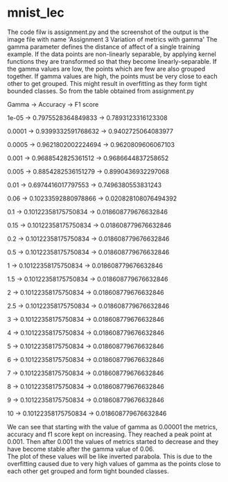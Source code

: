 # mnist_lec
The code filw is assignment.py and the screenshot of the output is the image file with name 'Assignment 3 Variation of metrics with gamma'
The gamma parameter defines the distance of affect of a single training example. If the data points are non-linearly separable, by applying kernel functions they are transformed so that they become linearly-separable. If the gamma values are low, the points which are few are also grouped together. If gamma values are high, the points must be very close to each other to get grouped. This might result in overfitting as they form tight bounded classes.
So from the table obtained from assignment.py

Gamma -> Accuracy -> F1 score

1e-05  ->  0.7975528364849833  -> 0.7893123316123308

0.0001  ->  0.9399332591768632  -> 0.9402725064083977

0.0005  ->  0.9621802002224694  -> 0.9620809606067103

0.001  ->  0.9688542825361512  -> 0.9686644837258652

0.005  ->  0.8854282536151279  -> 0.8990436932297068

0.01  ->  0.6974416017797553  -> 0.7496380553831243

0.06  ->  0.10233592880978866  -> 0.020828108076494392

0.1  ->  0.10122358175750834  -> 0.018608779676632846

0.15  ->  0.10122358175750834  -> 0.018608779676632846

0.2  ->  0.10122358175750834  -> 0.018608779676632846

0.5  ->  0.10122358175750834  -> 0.018608779676632846

1  ->  0.10122358175750834  -> 0.018608779676632846

1.5  ->  0.10122358175750834  -> 0.018608779676632846

2  ->  0.10122358175750834  -> 0.018608779676632846

2.5  ->  0.10122358175750834  -> 0.018608779676632846

3  ->  0.10122358175750834  -> 0.018608779676632846

4  ->  0.10122358175750834  -> 0.018608779676632846

5  ->  0.10122358175750834  -> 0.018608779676632846

6  ->  0.10122358175750834  -> 0.018608779676632846

7  ->  0.10122358175750834  -> 0.018608779676632846

8  ->  0.10122358175750834  -> 0.018608779676632846

9  ->  0.10122358175750834  -> 0.018608779676632846

10  ->  0.10122358175750834  -> 0.018608779676632846

We can see that starting with the value of gamma as 0.00001 the metrics, accuracy and f1 score kept on increasing. They reached a peak point at 0.001. Then after 0.001 the values of metrics started to decrease and they have become stable after the gamma value of 0.06.  
The plot of these values will be like inverted parabola.
This is due to the overfitting caused due to very high values of gamma as the points close to each other get grouped and form tight bounded classes.

